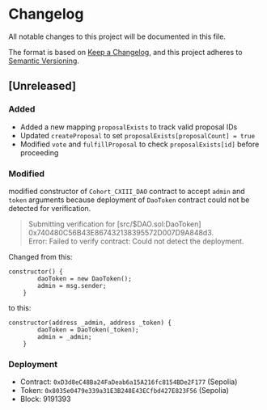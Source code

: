 # Changelog

All notable changes to this project will be documented in this file.

The format is based on [Keep a Changelog](https://keepachangelog.com/en/1.0.0/),
and this project adheres to [Semantic Versioning](https://semver.org/spec/v2.0.0.html).

## [Unreleased]

### Added
- Added a new mapping `proposalExists` to track valid proposal IDs
- Updated `createProposal` to set `proposalExists[proposalCount] = true`
- Modified `vote` and `fulfillProposal` to check `proposalExists[id]` before proceeding

### Modified
modified constructor of `Cohort_CXIII_DAO` contract to accept `admin` and `token` arguments because deployment of `DaoToken` contract could not be detected for verification.

> Submitting verification for [src/$DAO.sol:DaoToken] \
> 0x740480C56B43E867432138395572D007D9A848d3. \
> Error: Failed to verify contract: Could not detect the deployment.

Changed from this:
```solidity
constructor() {
        daoToken = new DaoToken();
        admin = msg.sender;
    }
```
to this:
```solidity
constructor(address _admin, address _token) {
        daoToken = DaoToken(_token);
        admin = _admin;
    }
```

### Deployment
- Contract: `0xD3d8eC48Ba24FaDeab6a15A216fc8154BDe2F177` (Sepolia)
- Token: `0x8035e0479e339a31E3B248E43ECfbd427E823F56` (Sepolia)
- Block: 9191393
